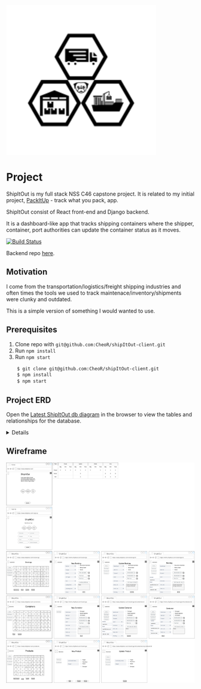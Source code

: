 <img src="./src/assets/images/pugTransport.svg" alt="Pug Transport Company Icon" />

# Project

ShipItOut is my full stack NSS C46 capstone project. It is related to my initial project, [PackItUp](https://github.com/CheoR/pack-it-up) - track what you pack, app.

ShipItOut consist of React front-end and Django backend.

It is a dashboard-like app that tracks shipping containers where the shipper, container, port authorities can update the container status as it moves.

[![Build Status](https://travis-ci.com/CheoR/shipItOut-server.svg?branch=main)](https://travis-ci.com/CheoR/shipItOut-server)

Backend repo [here](https://github.com/CheoR/shipItOut-server).

## Motivation

I come from the transportation/logistics/freight shipping industries and often times the tools we used to track maintenace/inventory/shipments were clunky and outdated.

This is a simple version of something I would wanted to use.

## Prerequisites

1. Clone repo with `git@github.com:CheoR/shipItOut-client.git`
2. Run `npm install`
3. Run `npm start`

```bash
    $ git clone git@github.com:CheoR/shipItOut-client.git
    $ npm install
    $ npm start
```

## Project ERD

Open the [Latest ShipItOut db diagram](https://dbdiagram.io/d/60be3bdfb29a09603d1855af) in the browser to view the tables and relationships for the database.

<details>
  <img src="./src/assets/images/ShipItOut.png" alt="entity relationship diagram for Ship It Out database" />
</details>

## Wireframe

<img src="./src/assets/images/ShipItOut_Drawio.jpg" alt="Wireframe for Ship It Out" />

